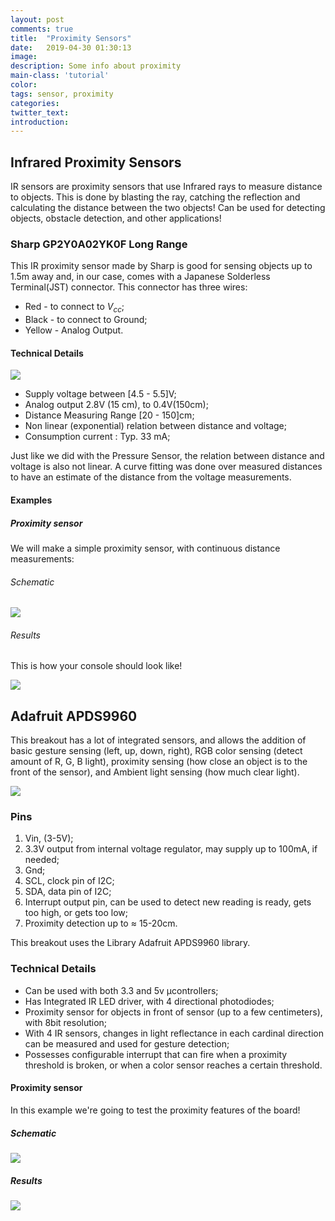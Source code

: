```yaml
---
layout: post
comments: true
title:  "Proximity Sensors"
date:   2019-04-30 01:30:13
image: 
description: Some info about proximity
main-class: 'tutorial'
color:
tags: sensor, proximity
categories:
twitter_text:
introduction:
---
```


## Infrared Proximity Sensors

IR sensors are proximity sensors that use  Infrared rays to  measure distance to 
objects. This is done by blasting the ray, catching the reflection and calculating 
the distance between the two objects! Can be used for detecting objects, obstacle 
detection, and other applications!

###  Sharp GP2Y0A02YK0F Long Range

This IR proximity sensor made by Sharp is good for sensing objects up to 1.5m 
away and, in our case, comes with a Japanese Solderless Terminal(JST) connector.
This connector has three wires:

* Red - to connect to $V_{cc}$;
* Black - to connect to Ground;
* Yellow - Analog Output.

#### Technical Details

![](/assets/img/posts/proximity_1.png)

* Supply voltage  between [4.5 - 5.5]V;
* Analog output 2.8V (15 cm), to 0.4V(150cm);
* Distance Measuring Range [20 - 150]cm;
* Non linear (exponential) relation between distance and voltage;
* Consumption current : Typ. 33 mA;

Just like we did with the Pressure Sensor, the relation between distance and 
voltage is also not linear. A curve fitting was done over measured distances 
to have an estimate of the distance from the voltage measurements.

#### Examples

##### Proximity sensor
We will make a simple proximity sensor, with continuous distance measurements:

###### Schematic

![](/assets/img/posts/proximity_2.png)
###### Results
This is how your console should look like!

![](/assets/img/posts/proximity_1.gif)


## Adafruit APDS9960

This breakout has a lot of integrated sensors, and allows the addition of basic
gesture sensing (left, up, down, right), RGB color sensing (detect amount of R, 
G, B light), proximity sensing (how close an object is to the front of the 
sensor), and Ambient light sensing (how much clear light).

![](/assets/img/posts/apds99603_1.png)

### Pins
1.  Vin, (3-5V);
2.  3.3V output from internal voltage regulator, may supply up to 100mA, if needed;
3.  Gnd;
4.  SCL, clock pin of I2C;
5.  SDA, data pin of I2C;
6.  Interrupt output pin, can be used to detect new reading is ready, gets too high, or gets too low;
7. Proximity detection up to ≈ 15-20cm.

This breakout uses the Library Adafruit APDS9960 library.

### Technical Details
* Can be used with both 3.3 and 5v µcontrollers;
* Has Integrated IR LED driver, with 4 directional photodiodes;
* Proximity sensor for objects in front of sensor (up to a few centimeters), with 8bit resolution;
* With 4 IR sensors, changes in light reflectance in each cardinal direction can be measured and used for gesture detection;
* Possesses configurable interrupt that can fire when a proximity threshold is broken, or when a color sensor reaches a certain threshold.

#### Proximity sensor
In this example we're going to test the proximity features of the board!

##### Schematic
![](/assets/img/posts/apds99603_3.png)

##### Results
![](/assets/img/posts/apds99603_1.gif)
